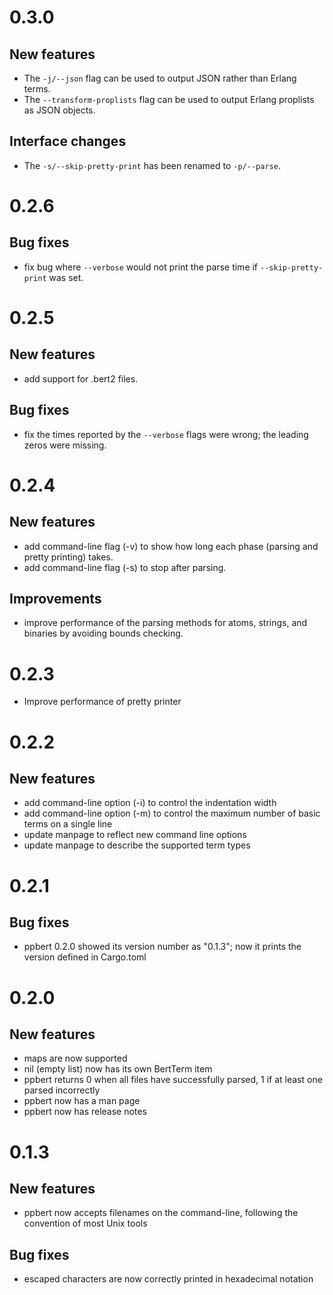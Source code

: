 # 0.3.0

## New features

- The `-j/--json` flag can be used to output JSON rather than Erlang terms.
- The `--transform-proplists` flag can be used to output Erlang proplists
  as JSON objects.

## Interface changes

- The `-s/--skip-pretty-print` has been renamed to `-p/--parse`.


# 0.2.6

## Bug fixes

- fix bug where `--verbose` would not print the parse time if
  `--skip-pretty-print` was set.


# 0.2.5

## New features

- add support for .bert2 files.

## Bug fixes

- fix the times reported by the `--verbose` flags were wrong; the
  leading zeros were missing.


# 0.2.4

## New features

- add command-line flag (-v) to show how long each phase
  (parsing and pretty printing) takes.
- add command-line flag (-s) to stop after parsing.

## Improvements

- improve performance of the parsing methods for atoms,
  strings, and binaries by avoiding bounds checking.


# 0.2.3

- Improve performance of pretty printer


# 0.2.2

## New features

- add command-line option (-i) to control the indentation width
- add command-line option (-m) to control the maximum number of
  basic terms on a single line
- update manpage to reflect new command line options
- update manpage to describe the supported term types


# 0.2.1

## Bug fixes

- ppbert 0.2.0 showed its version number as "0.1.3"; now it prints the
  version defined in Cargo.toml


# 0.2.0

## New features

- maps are now supported
- nil (empty list) now has its own BertTerm item
- ppbert returns 0 when all files have successfully parsed, 1 if at
  least one parsed incorrectly
- ppbert now has a man page
- ppbert now has release notes


# 0.1.3

## New features

- ppbert now accepts filenames on the command-line, following the
  convention of most Unix tools

## Bug fixes

- escaped characters are now correctly printed in hexadecimal notation
